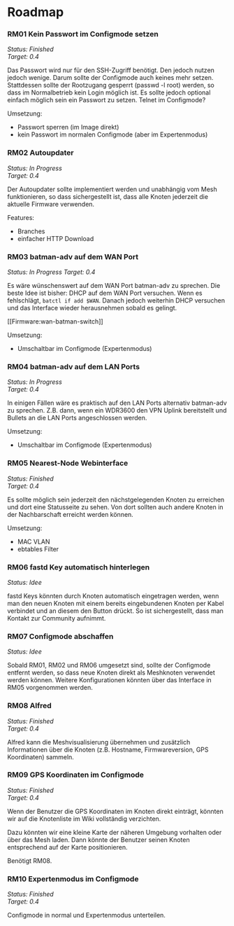# Roadmap

### RM01 Kein Passwort im Configmode setzen

*Status: Finished*  
*Target: 0.4*

Das Passwort wird nur für den SSH-Zugriff benötigt. Den jedoch nutzen jedoch wenige. Darum sollte der Configmode auch keines mehr setzen. Stattdessen sollte der Rootzugang gesperrt (passwd -l root) werden, so dass im Normalbetrieb kein Login möglich ist. Es sollte jedoch optional einfach möglich sein ein Passwort zu setzen. Telnet im Configmode?

Umsetzung:
- Passwort sperren (im Image direkt)
- kein Passwort im normalen Configmode (aber im Expertenmodus)

### RM02 Autoupdater

*Status: In Progress*  
*Target: 0.4*

Der Autoupdater sollte implementiert werden und unabhängig vom Mesh funktionieren, so dass sichergestellt ist, dass alle Knoten jederzeit die aktuelle Firmware verwenden.

Features:
- Branches
- einfacher HTTP Download

### RM03 batman-adv auf dem WAN Port

*Status: In Progress*
*Target: 0.4*

Es wäre wünschenswert auf dem WAN Port batman-adv zu sprechen. Die beste Idee ist bisher: DHCP auf dem WAN Port versuchen. Wenn es fehlschlägt, `batctl if add $WAN`. Danach jedoch weiterhin DHCP versuchen und das Interface wieder herausnehmen sobald es gelingt.

[[Firmware:wan-batman-switch]]

Umsetzung:
- Umschaltbar im Configmode (Expertenmodus)

### RM04 batman-adv auf dem LAN Ports

*Status: In Progress*  
*Target: 0.4*

In einigen Fällen wäre es praktisch auf den LAN Ports alternativ batman-adv zu sprechen. Z.B. dann, wenn ein WDR3600 den VPN Uplink bereitstellt und Bullets an die LAN Ports angeschlossen werden.

Umsetzung:
- Umschaltbar im Configmode (Expertenmodus)

### RM05 Nearest-Node Webinterface

*Status: Finished*  
*Target: 0.4*

Es sollte möglich sein jederzeit den nächstgelegenden Knoten zu erreichen und dort eine Statusseite zu sehen. Von dort sollten auch andere Knoten in der Nachbarschaft erreicht werden können.

Umsetzung:
- MAC VLAN
- ebtables Filter

### RM06 fastd Key automatisch hinterlegen

*Status: Idee*

fastd Keys könnten durch Knoten automatisch eingetragen werden, wenn man den neuen Knoten mit einem bereits eingebundenen Knoten per Kabel verbindet und an diesem den Button drückt. So ist sichergestellt, dass man Kontakt zur Community aufnimmt.

### RM07 Configmode abschaffen

*Status: Idee*

Sobald RM01, RM02 und RM06 umgesetzt sind, sollte der Configmode entfernt werden, so dass neue Knoten direkt als Meshknoten verwendet werden können. Weitere Konfigurationen könnten über das Interface in RM05 vorgenommen werden.

### RM08 Alfred

*Status: Finished*  
*Target: 0.4*

Alfred kann die Meshvisualisierung übernehmen und zusätzlich Informationen über die Knoten (z.B. Hostname, Firmwareversion, GPS Koordinaten) sammeln.

### RM09 GPS Koordinaten im Configmode

*Status: Finished*  
*Target: 0.4*

Wenn der Benutzer die GPS Koordinaten im Knoten direkt einträgt, könnten wir auf die Knotenliste im Wiki vollständig verzichten. 

Dazu könnten wir eine kleine Karte der näheren Umgebung vorhalten oder über das Mesh laden. Dann könnte der Benutzer seinen Knoten entsprechend auf der Karte positionieren.

Benötigt RM08.

### RM10 Expertenmodus im Configmode

*Status: Finished*  
*Target: 0.4*

Configmode in normal und Expertenmodus unterteilen.